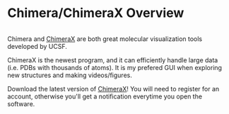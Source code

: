 # Chimera/ChimeraX Overview

```{tableofcontents}
```

Chimera and [ChimeraX](https://www.cgl.ucsf.edu/chimerax/) are both great molecular visualization tools developed by UCSF.

ChimeraX is the newest program, and it can efficiently handle large data (i.e. PDBs with thousands of atoms). It is my prefered GUI when exploring new structures and making videos/figures.

Download the latest version of [ChimeraX](https://www.cgl.ucsf.edu/chimerax/download.html)! You will need to register for an account, otherwise you'll get a notification everytime you open the software.

